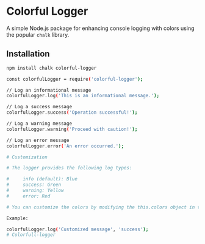 # Colorful Logger

A simple Node.js package for enhancing console logging with colors using the popular `chalk` library.

## Installation

```bash
npm install chalk colorful-logger

const colorfulLogger = require('colorful-logger');

// Log an informational message
colorfulLogger.log('This is an informational message.');

// Log a success message
colorfulLogger.success('Operation successful!');

// Log a warning message
colorfulLogger.warning('Proceed with caution!');

// Log an error message
colorfulLogger.error('An error occurred.');

# Customization

# The logger provides the following log types:

#     info (default): Blue
#     success: Green
#     warning: Yellow
#     error: Red

# You can customize the colors by modifying the this.colors object in the ColorfulLogger class

Example: 

colorfulLogger.log('Customized message', 'success');
#   C o l o r f u l l - l o g g e r  
 
